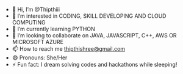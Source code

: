 - 👋 Hi, I’m @Thipthiii
- 👀 I’m interested in CODING, SKILL DEVELOPING AND CLOUD COMPUTING
- 🌱 I’m currently learning PYTHON
- 💞️ I’m looking to collaborate on JAVA, JAVASCRIPT, C++, AWS OR MICROSOFT AZURE
- 📫 How to reach me thipthishree@gmail.com
- 😄 Pronouns: She/Her
- ⚡ Fun fact: I dream solving codes and hackathons while sleeping!

<!---
Thipthiii/Thipthiii is a ✨ special ✨ repository because its `README.md` (this file) appears on your GitHub profile.
You can click the Preview link to take a look at your changes.
--->
